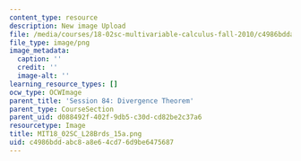 ```yaml
---
content_type: resource
description: New image Upload
file: /media/courses/18-02sc-multivariable-calculus-fall-2010/c4986bddabc8a8e64cd76d9be6475687_MIT18_02SC_L28Brds_15a.png
file_type: image/png
image_metadata:
  caption: ''
  credit: ''
  image-alt: ''
learning_resource_types: []
ocw_type: OCWImage
parent_title: 'Session 84: Divergence Theorem'
parent_type: CourseSection
parent_uid: d088492f-402f-9db5-c30d-cd82be2c37a6
resourcetype: Image
title: MIT18_02SC_L28Brds_15a.png
uid: c4986bdd-abc8-a8e6-4cd7-6d9be6475687
---
```

